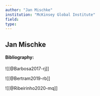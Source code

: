```yaml
---
author: "Jan Mischke"
institution: "McKinsey Global Institute"
field:
type:
---
```


## Jan Mischke
#### Bibliography:

![[@Barbosa2017-rj]]

![[@Bertram2019-rb]]

![[@Ribeirinho2020-mq]]
